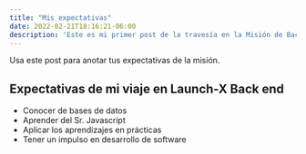 ```yaml
---
title: "Mis expectativas"
date: 2022-02-21T18:16:21-06:00
description: 'Este es mi primer post de la travesía en la Misión de Backend con Node JS de Launch X.'
---
```


Usa este post para anotar tus expectativas de la misión.

## Expectativas de mi viaje en Launch-X Back end

- Conocer de bases de datos
- Aprender del Sr. Javascript
- Aplicar los aprendizajes en prácticas
- Tener un impulso en desarrollo de software
